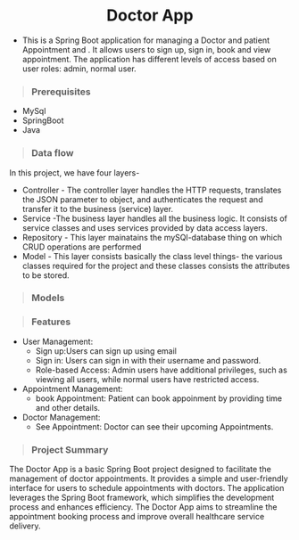 <h1 align="center"> Doctor App </h1>

-   This is a Spring Boot application for managing a Doctor and patient Appointment and . It allows users to sign up, sign in, book and view appointment. The application has different levels of access based on user roles: admin, normal user.

>### Prerequisites

-   MySql
-   SpringBoot
-   Java
>### Data flow

In this project, we have four layers-

-   Controller - The controller layer handles the HTTP requests, translates the JSON parameter to object, and authenticates the request and transfer it to the business (service) layer. 
-   Service -The business layer handles all the business logic. It consists of service classes and uses services provided by data access layers.
-   Repository - This layer mainatains the mySQl-database thing on which CRUD operations are performed
-   Model - This layer consists basically the class level things- the various classes required for the project and these classes consists the attributes to be stored.

>### Models

>### Features
-   User Management:
    -   Sign up:Users can sign up using email
    -   Sign in: Users can sign in with their username and password.
    -   Role-based Access: Admin users have additional privileges, such as viewing all users, while normal users have restricted access.
-  Appointment Management:
    -   book Appointment: Patient can book appoinment by providing time and other details.
-  Doctor Management:
    -   See Appointment: Doctor can see their upcoming Appointments.

>### Project Summary

The Doctor App is a basic Spring Boot project designed to facilitate the management of doctor appointments. It provides a simple and user-friendly interface for users to schedule appointments with doctors. The application leverages the Spring Boot framework, which simplifies the development process and enhances efficiency. The Doctor App aims to streamline the appointment booking process and improve overall healthcare service delivery.
